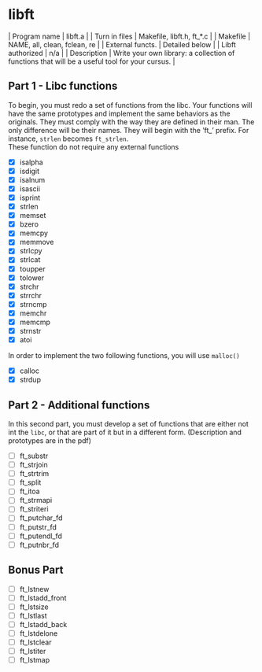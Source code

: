 # libft

| Program name | libft.a |
| Turn in files | Makefile, libft.h, ft_*.c |
| Makefile | NAME, all, clean, fclean, re |
| External functs. | Detailed below |
| Libft authorized | n/a |
| Description | Write your own library: a collection of functions that will be a useful tool for your cursus. |

## Part 1 - Libc functions
To begin, you must redo a set of functions from the libc. Your functions will have the
same prototypes and implement the same behaviors as the originals. They must comply
with the way they are defined in their man. The only difference will be their names. They
will begin with the ’ft_’ prefix. For instance, `strlen` becomes `ft_strlen`.<br>
These function do not require any external functions

- [x] isalpha
- [x] isdigit
- [x] isalnum
- [x] isascii
- [x] isprint
- [x] strlen
- [x] memset
- [x] bzero
- [x] memcpy
- [x] memmove
- [x] strlcpy
- [x] strlcat
- [x] toupper
- [x] tolower
- [x] strchr
- [x] strrchr
- [x] strncmp
- [x] memchr
- [x] memcmp
- [x] strnstr
- [x] atoi

In order to implement the two following functions, you will use `malloc()`

- [x] calloc
- [x] strdup

## Part 2 - Additional functions
In this second part, you must develop a set of functions that are either not int the `libc`, or that are part of it but in a different form. (Description and prototypes are in the pdf)

- [ ] ft_substr
- [ ] ft_strjoin
- [ ] ft_strtrim
- [ ] ft_split
- [ ] ft_itoa
- [ ] ft_strmapi
- [ ] ft_striteri
- [ ] ft_putchar_fd
- [ ] ft_putstr_fd
- [ ] ft_putendl_fd
- [ ] ft_putnbr_fd

## Bonus Part

- [ ] ft_lstnew
- [ ] ft_lstadd_front
- [ ] ft_lstsize
- [ ] ft_lstlast
- [ ] ft_lstadd_back
- [ ] ft_lstdelone
- [ ] ft_lstclear
- [ ] ft_lstiter
- [ ] ft_lstmap
